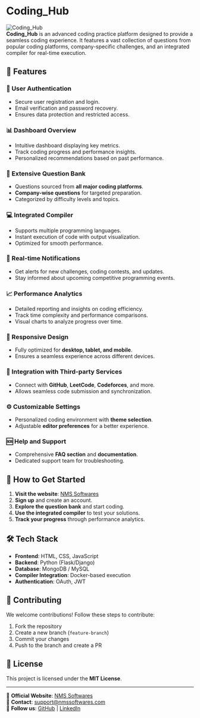 # Coding_Hub

![Coding_Hub](https://nmssoftwares.com/logo.png)  
**Coding_Hub** is an advanced coding practice platform designed to provide a seamless coding experience. It features a vast collection of questions from popular coding platforms, company-specific challenges, and an integrated compiler for real-time execution.

## 🚀 Features

### 🔐 User Authentication
- Secure user registration and login.
- Email verification and password recovery.
- Ensures data protection and restricted access.

### 📊 Dashboard Overview
- Intuitive dashboard displaying key metrics.
- Track coding progress and performance insights.
- Personalized recommendations based on past performance.

### 📁 Extensive Question Bank
- Questions sourced from **all major coding platforms**.
- **Company-wise questions** for targeted preparation.
- Categorized by difficulty levels and topics.

### 💻 Integrated Compiler
- Supports multiple programming languages.
- Instant execution of code with output visualization.
- Optimized for smooth performance.

### 🔔 Real-time Notifications
- Get alerts for new challenges, coding contests, and updates.
- Stay informed about upcoming competitive programming events.

### 📈 Performance Analytics
- Detailed reporting and insights on coding efficiency.
- Track time complexity and performance comparisons.
- Visual charts to analyze progress over time.

### 📱 Responsive Design
- Fully optimized for **desktop, tablet, and mobile**.
- Ensures a seamless experience across different devices.

### 🔗 Integration with Third-party Services
- Connect with **GitHub**, **LeetCode**, **Codeforces**, and more.
- Allows seamless code submission and synchronization.

### ⚙️ Customizable Settings
- Personalized coding environment with **theme selection**.
- Adjustable **editor preferences** for a better experience.

### 🆘 Help and Support
- Comprehensive **FAQ section** and **documentation**.
- Dedicated support team for troubleshooting.

## 📜 How to Get Started
1. **Visit the website**: [NMS Softwares](https://nmssoftwares.com)
2. **Sign up** and create an account.
3. **Explore the question bank** and start coding.
4. **Use the integrated compiler** to test your solutions.
5. **Track your progress** through performance analytics.

## 🛠️ Tech Stack
- **Frontend**: HTML, CSS, JavaScript
- **Backend**: Python (Flask/Django)
- **Database**: MongoDB / MySQL
- **Compiler Integration**: Docker-based execution
- **Authentication**: OAuth, JWT

## 🤝 Contributing
We welcome contributions! Follow these steps to contribute:
1. Fork the repository
2. Create a new branch (`feature-branch`)
3. Commit your changes
4. Push to the branch and create a PR

## 📄 License
This project is licensed under the **MIT License**.

---
🔗 **Official Website**: [NMS Softwares](https://nmssoftwares.com)  
📧 **Contact**: support@nmssoftwares.com  
🌟 **Follow us**: [GitHub](https://github.com/NMS-Softwares) | [LinkedIn](https://linkedin.com/company/nmssoftwares)
